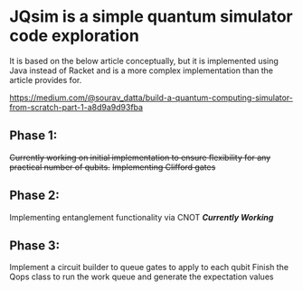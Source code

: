 # JQsim is a simple quantum simulator code exploration

It is based on the below article conceptually, but it is implemented using Java instead of Racket and is a more
complex implementation than the article provides for.

https://medium.com/@sourav_datta/build-a-quantum-computing-simulator-from-scratch-part-1-a8d9a9d93fba

## Phase 1:
~~Currently working on initial implementation to ensure flexibility for any practical number of qubits.~~
~~Implementing Clifford gates~~

## Phase 2:
Implementing entanglement functionality via CNOT
***Currently Working***

## Phase 3: 
Implement a circuit builder to queue gates to apply to each qubit
Finish the Qops class to run the work queue and generate the expectation values

